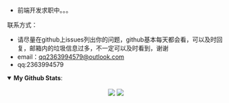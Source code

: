 <!--
 * @Description: 这是***页面（组件）
 * @Date: 2021-06-20 22:47:25
 * @Author: zouzheng
 * @LastEditors: zouzheng
 * @LastEditTime: 2021-06-20 23:47:10
-->

-  前端开发求职中。。。

联系方式：
-  请尽量在github上issues列出你的问题，github基本每天都会看，可以及时回复，邮箱内的垃圾信息过多，不一定可以及时看到，谢谢
-  email：<qq2363994579@outlook.com>
-  qq:2363994579

<details open>
 <summary><b>My Github Stats</b>: </summary>
<br>
<center>
  <img src = "https://github-readme-stats-git-masterrstaa-rickstaa.vercel.app/api?username=pikaz-18&show_icons=true&line_height=33&hide_border=true&count_private=true&include_all_commits=true">
  <img src = "https://github-readme-stats-git-masterrstaa-rickstaa.vercel.app/api/top-langs/?username=pikaz-18&hide_border=true">
</center>
</details>
